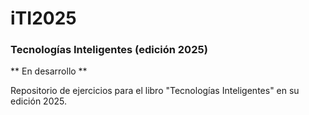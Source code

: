 # iTI2025
### Tecnologías Inteligentes (edición 2025)

** En desarrollo **

Repositorio de ejercicios para el libro "Tecnologías Inteligentes" en su
edición 2025.


